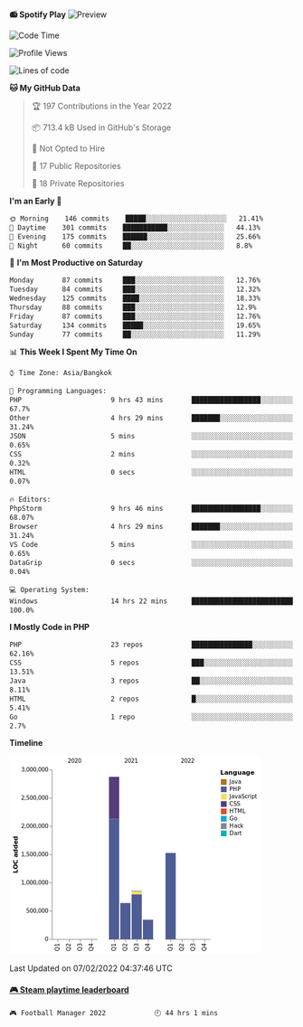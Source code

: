**📻 Spotify Play**
![Preview](https://spotify-readme-rzlco666.vercel.app/api?theme=dark)

<!--START_SECTION:waka-->
![Code Time](http://img.shields.io/badge/Code%20Time-17%20hrs%2049%20mins-blue)

![Profile Views](http://img.shields.io/badge/Profile%20Views-1082-blue)

![Lines of code](https://img.shields.io/badge/From%20Hello%20World%20I%27ve%20Written-6%20Million%20lines%20of%20code-blue)

**🐱 My GitHub Data** 

> 🏆 197 Contributions in the Year 2022
 > 
> 📦 713.4 kB Used in GitHub's Storage 
 > 
> 🚫 Not Opted to Hire
 > 
> 📜 17 Public Repositories 
 > 
> 🔑 18 Private Repositories  
 > 
**I'm an Early 🐤** 

```text
🌞 Morning    146 commits    █████░░░░░░░░░░░░░░░░░░░░   21.41% 
🌆 Daytime    301 commits    ███████████░░░░░░░░░░░░░░   44.13% 
🌃 Evening    175 commits    ██████░░░░░░░░░░░░░░░░░░░   25.66% 
🌙 Night      60 commits     ██░░░░░░░░░░░░░░░░░░░░░░░   8.8%

```
📅 **I'm Most Productive on Saturday** 

```text
Monday       87 commits     ███░░░░░░░░░░░░░░░░░░░░░░   12.76% 
Tuesday      84 commits     ███░░░░░░░░░░░░░░░░░░░░░░   12.32% 
Wednesday    125 commits    ████░░░░░░░░░░░░░░░░░░░░░   18.33% 
Thursday     88 commits     ███░░░░░░░░░░░░░░░░░░░░░░   12.9% 
Friday       87 commits     ███░░░░░░░░░░░░░░░░░░░░░░   12.76% 
Saturday     134 commits    █████░░░░░░░░░░░░░░░░░░░░   19.65% 
Sunday       77 commits     ██░░░░░░░░░░░░░░░░░░░░░░░   11.29%

```


📊 **This Week I Spent My Time On** 

```text
⌚︎ Time Zone: Asia/Bangkok

💬 Programming Languages: 
PHP                      9 hrs 43 mins       █████████████████░░░░░░░░   67.7% 
Other                    4 hrs 29 mins       ███████░░░░░░░░░░░░░░░░░░   31.24% 
JSON                     5 mins              ░░░░░░░░░░░░░░░░░░░░░░░░░   0.65% 
CSS                      2 mins              ░░░░░░░░░░░░░░░░░░░░░░░░░   0.32% 
HTML                     0 secs              ░░░░░░░░░░░░░░░░░░░░░░░░░   0.07%

🔥 Editors: 
PhpStorm                 9 hrs 46 mins       █████████████████░░░░░░░░   68.07% 
Browser                  4 hrs 29 mins       ███████░░░░░░░░░░░░░░░░░░   31.24% 
VS Code                  5 mins              ░░░░░░░░░░░░░░░░░░░░░░░░░   0.65% 
DataGrip                 0 secs              ░░░░░░░░░░░░░░░░░░░░░░░░░   0.04%

💻 Operating System: 
Windows                  14 hrs 22 mins      █████████████████████████   100.0%

```

**I Mostly Code in PHP** 

```text
PHP                      23 repos            ███████████████░░░░░░░░░░   62.16% 
CSS                      5 repos             ███░░░░░░░░░░░░░░░░░░░░░░   13.51% 
Java                     3 repos             ██░░░░░░░░░░░░░░░░░░░░░░░   8.11% 
HTML                     2 repos             █░░░░░░░░░░░░░░░░░░░░░░░░   5.41% 
Go                       1 repo              ░░░░░░░░░░░░░░░░░░░░░░░░░   2.7%

```


**Timeline**

![Chart not found](https://raw.githubusercontent.com/rzlco666/rzlco666/main/charts/bar_graph.png) 


 Last Updated on 07/02/2022 04:37:46 UTC
<!--END_SECTION:waka-->

<!-- steam-box start -->
#### <a href="https://gist.github.com/2885e4ccf13039376725d5a8f1d28699" target="_blank">🎮 Steam playtime leaderboard</a>
```text
🎮 Football Manager 2022            🕘 44 hrs 1 mins
```
<!-- Powered by https://github.com/YouEclipse/steam-box . -->
<!-- steam-box end -->
